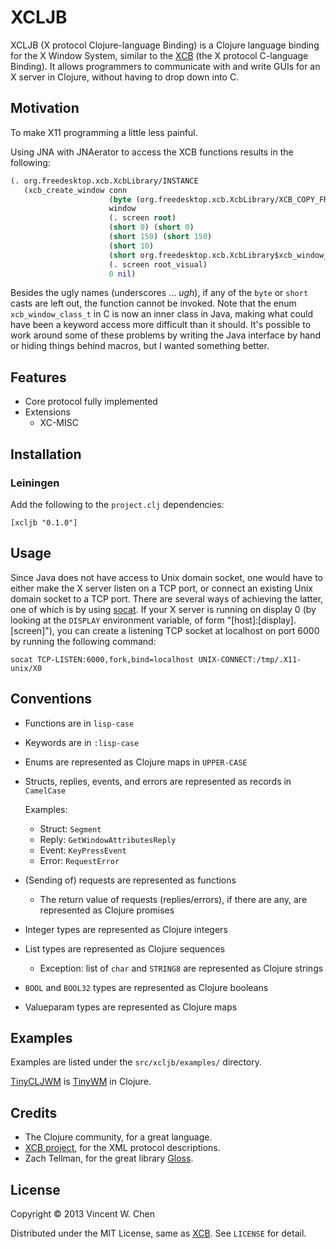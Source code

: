 # XCLJB

XCLJB (X protocol Clojure-language Binding) is a Clojure language binding for the X Window System, similar to the [XCB](http://xcb.freedesktop.org/) (the X protocol C-language Binding). It allows programmers to communicate with and write GUIs for an X server in Clojure, without having to drop down into C.

## Motivation

To make X11 programming a little less painful.

Using JNA with JNAerator to access the XCB functions results in the following:

```clojure
(. org.freedesktop.xcb.XcbLibrary/INSTANCE
   (xcb_create_window conn
                      (byte (org.freedesktop.xcb.XcbLibrary/XCB_COPY_FROM_PARENT))
                      window
                      (. screen root)
                      (short 0) (short 0)
                      (short 150) (short 150)
                      (short 10)
                      (short org.freedesktop.xcb.XcbLibrary$xcb_window_class_t/XCB_WINDOW_CLASS_INPUT_OUTPUT)
                      (. screen root_visual)
                      0 nil)
```

Besides the ugly names (underscores ... *ugh*), if any of the `byte` or `short` casts are left out, the function cannot be invoked. Note that the enum `xcb_window_class_t` in C is now an inner class in Java, making what could have been a keyword access more difficult than it should. It's possible to work around some of these problems by writing the Java interface by hand or hiding things behind macros, but I wanted something better.

## Features

* Core protocol fully implemented
* Extensions
  * XC-MISC

## Installation

### Leiningen

Add the following to the `project.clj` dependencies:

    [xcljb "0.1.0"]

## Usage

Since Java does not have access to Unix domain socket, one would have to either make the X server listen on a TCP port, or connect an existing Unix domain socket to a TCP port. There are several ways of achieving the latter, one of which is by using [socat](http://www.dest-unreach.org/socat/). If your X server is running on display 0 (by looking at the `DISPLAY` environment variable, of form "[host]:[display].[screen]"), you can create a listening TCP socket at localhost on port 6000 by running the following command:

    socat TCP-LISTEN:6000,fork,bind=localhost UNIX-CONNECT:/tmp/.X11-unix/X0

## Conventions

* Functions are in `lisp-case`
* Keywords are in `:lisp-case`
* Enums are represented as Clojure maps in `UPPER-CASE`
* Structs, replies, events, and errors are represented as records in `CamelCase`

  Examples:
    * Struct: `Segment`
    * Reply: `GetWindowAttributesReply`
    * Event: `KeyPressEvent`
    * Error: `RequestError`

* (Sending of) requests are represented as functions
  * The return value of requests (replies/errors), if there are any, are represented as Clojure promises

* Integer types are represented as Clojure integers
* List types are represented as Clojure sequences
  * Exception: list of `char` and `STRING8` are represented as Clojure strings

* `BOOL` and `BOOL32` types are represented as Clojure booleans
* Valueparam types are represented as Clojure maps

## Examples

Examples are listed under the `src/xcljb/examples/` directory.

[TinyCLJWM](https://github.com/noodlewiz/tinycljwm) is [TinyWM](http://incise.org/tinywm.html) in Clojure.

## Credits

* The Clojure community, for a great language.
* [XCB project](http://xcb.freedesktop.org/), for the XML protocol descriptions.
* Zach Tellman, for the great library [Gloss](https://github.com/ztellman/gloss).

## License

Copyright © 2013 Vincent W. Chen

Distributed under the MIT License, same as [XCB](http://xcb.freedesktop.org/). See `LICENSE` for detail.
